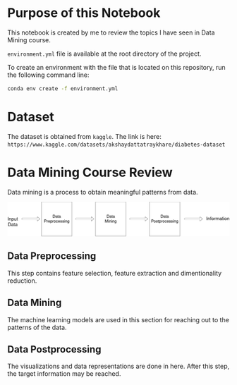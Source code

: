 # Purpose of this Notebook
This notebook is created by me to  review the topics I have seen in Data Mining course.

``environment.yml`` file is available at the root directory of the project.

To create an environment with the file that is located on this repository, run the following command line:


```bash
conda env create -f environment.yml
```

# Dataset
The dataset is obtained from ``kaggle``.
The link is here: ``https://www.kaggle.com/datasets/akshaydattatraykhare/diabetes-dataset``


# Data Mining Course Review
Data mining is a process to obtain meaningful patterns from data.

![screenshot](images/readme/chart.png)

## Data Preprocessing
This step contains feature selection, feature extraction and dimentionality reduction.

## Data Mining
The machine learning models are used in this section for reaching out to the patterns of the data.

## Data Postprocessing
The visualizations and data representations are done in here. After this step, the target information may be reached.
